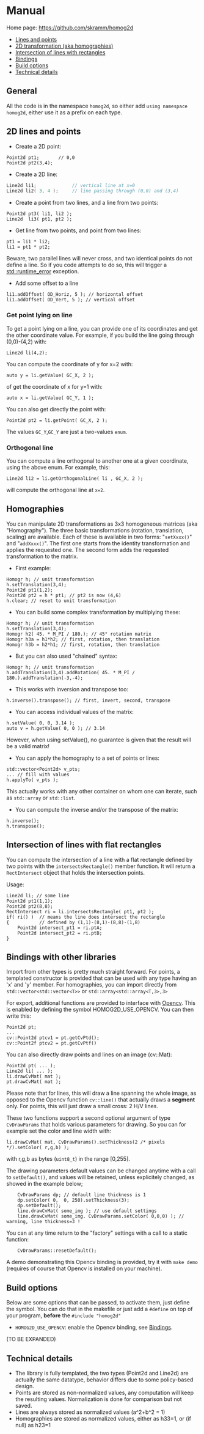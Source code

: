 # Manual

Home page: https://github.com/skramm/homog2d

- [Lines and points](#basic)
- [2D transformation (aka homographies)](#matrix)
- [Intersection of lines with rectangles](#rect)
- [Bindings](#bind)
- [Build options](#options)
- [Technical details](#tech)

## General

All the code is in the namespace `homog2d`, so either add `using namespace homog2d`, either use it as a prefix on each type.

## 2D lines and points
<a name="basic"></a>

- Create a 2D point:
```
Point2d pt1;       // 0,0
Point2d pt2(3,4);
```

- Create a 2D line:
```C++
Line2d li1;             // vertical line at x=0
Line2d li2( 3, 4 );     // line passing through (0,0) and (3,4)
```

- Create a point from two lines, and a line from two points:
```
Point2d pt3( li1, li2 );
Line2d  li3( pt1, pt2 );
```

- Get line from two points, and point from two lines:
```
pt1 = li1 * li2;
li1 = pt1 * pt2;
```

Beware, two parallel lines will never cross, and two identical points do not define a line.
So if you code attempts to do so, this will trigger a
[std::runtime_error](https://en.cppreference.com/w/cpp/error/runtime_error)
exception.

- Add some offset to a line
```
li1.addOffset( OD_Horiz, 5 ); // horizontal offset
li1.addOffset( OD_Vert, 5 ); // vertical offset
```

### Get point lying on line

To get a point lying on a line, you can provide one of its coordinates and get the other coordinate value.
For example, if you build the line going through (0,0)-(4,2) with:

```
Line2d li(4,2);
```
You can compute the coordinate of y for x=2 with:
```
auto y = li.getValue( GC_X, 2 );
```
of get the coordinate of x for y=1 with:
```
auto x = li.getValue( GC_Y, 1 );
```

You can also get directly the point with:
```
Point2d pt2 = li.getPoint( GC_X, 2 );
```

The values `GC_Y`,`GC_Y` are just a two-values `enum`.

### Orthogonal line

You can compute a line orthogonal to another one at a given coordinate, using the above enum.
For example, this:
```
Line2d li2 = li.getOrthogonalLine( li , GC_X, 2 );
```
will compute the orthogonal line at `x=2`.

## Homographies
<a name="matrix"></a>

You can manipulate 2D transformations as 3x3 homogeneous matrices (aka "Homography").
The three basic transformations (rotation, translation, scaling) are available.
Each of these is available in two forms: "`setXxxx()`" and "`addXxxx()`".
The first one starts from the identity transformation and applies the requested one.
The second form adds the requested transformation to the matrix.

- First example:
```
Homogr h; // unit transformation
h.setTranslation(3,4);
Point2d pt1(1,2);
Point2d pt2 = h * pt1; // pt2 is now (4,6)
h.clear; // reset to unit transformation
```

- You can build some complex transformation by multiplying these:
```
Homogr h; // unit transformation
h.setTranslation(3,4);
Homogr h2( 45. * M_PI / 180.); // 45° rotation matrix
Homogr h3a = h1*h2; // first, rotation, then translation
Homogr h3b = h2*h1; // first, rotation, then translation
```

- But you can also used "chained" syntax:
```
Homogr h; // unit transformation
h.addTranslation(3,4).addRotation( 45. * M_PI / 180.).addTranslation(-3,-4);
```

- This works with inversion and transpose too:
```
h.inverse().transpose(); // first, invert, second, transpose
```


- You can access individual values of the matrix:
```
h.setValue( 0, 0, 3.14 );
auto v = h.getValue( 0, 0 ); // 3.14
```
However, when using setValue(), no guarantee is given that the result will be a valid matrix!

- You can apply the homography to a set of points or lines:
```
std::vector<Point2d> v_pts;
... // fill with values
h.applyTo( v_pts );
```
This actually works with any other container on whom one can iterate, such as `std::array` or `std::list`.

- You can compute the inverse and/or the transpose of the matrix:
```
h.inverse();
h.transpose();
```

## Intersection of lines with flat rectangles
<a name="rect"></a>

You can compute the intersection of a line with a flat rectangle defined by two points with the
`intersectsRectangle()` member function.
It will return a `RectIntersect` object that holds the intersection points.

Usage:

```
Line2d li; // some line
Point2d pt1(1,1);
Point2d pt2(8,8);
RectIntersect ri = li.intersectsRectangle( pt1, pt2 );
if( ri() )  // means the line does intersect the rectangle
{           // defined by (1,1)-(8,1)-(8,8)-(1,8)
	Point2d intersect_pt1 = ri.ptA;
	Point2d intersect_pt2 = ri.ptB;
}
```


## Bindings with other libraries
<a name="bind"></a>

Import from other types is pretty much straight forward.
For points, a templated constructor is provided that can be used with any type having an 'x' and 'y' member.
For homographies, you can import directly from
`std::vector<std::vector<T>>` or `std::array<std::array<T,3>,3>`

For export, additional functions are provided to interface with [Opencv](https://opencv.org).
This is enabled by defining the symbol HOMOG2D_USE_OPENCV.
You can then write this:
```
Point2d pt;
...
cv::Point2d ptcv1 = pt.getCvPtd();
cv::Point2f ptcv2 = pt.getCvPtf()
```

You can also directly draw points and lines on an image (cv::Mat):
```
Point2d pt( ... );
Line2d li( ... );
li.drawCvMat( mat );
pt.drawCvMat( mat );
```

Please note that for lines, this will draw a line spanning the whole image, as opposed to
the Opencv function `cv::line()` that actually draws a **segment** only.
For points, this will just draw a small cross: 2 H/V lines.

These two functions support a second optional argument of type `CvDrawParams` that holds various parameters for drawing.
So you can for example set the color and line width with:
```
li.drawCvMat( mat, CvDrawParams().setThickness(2 /* pixels */).setColor( r,g,b) );
```
with r,g,b as bytes (`uint8_t`) in the range [0,255].

The drawing parameters default values can be changed anytime with a call to `setDefault()`,
and values will be retained, unless explicitely changed, as showed in the example below;

```
	CvDrawParams dp; // default line thickness is 1
	dp.setColor( 0,  0, 250).setThickness(3);
	dp.setDefault();
	line.drawCvMat( some_img ); // use default settings
	line.drawCvMat( some_img. CvDrawParams.setColor( 0,0,0) ); // warning, line thickness=3 !
```

You can at any time return to the "factory" settings with a call to a static function:
```
	CvDrawParams::resetDefault();
```


A demo demonstrating this Opencv binding is provided, try it with
`make demo` (requires of course that Opencv is installed on your machine).


## Build options
<a name="options"></a>

Below are some options that can be passed, to activate them, just define the symbol.
You can do that in the makefile or just add a `#define` on top of your program,
**before** the `#include "homog2d"`

- `HOMOG2D_USE_OPENCV`: enable the Opencv binding, see [Bindings](#bind).

(TO BE EXPANDED)


## Technical details
<a name="tech"></a>

- The library is fully templated, the two types (Point2d and Line2d) are actually the same datatype,
behavior differs due to some policy-based design.
- Points are stored as non-normalized values, any computation will keep the resulting values.
Normalization is done for comparison but not saved.
- Lines are always stored as normalized values (a^2+b^2 = 1)
- Homographies are stored as normalized values, either as h33=1, or (if null) as h23=1
